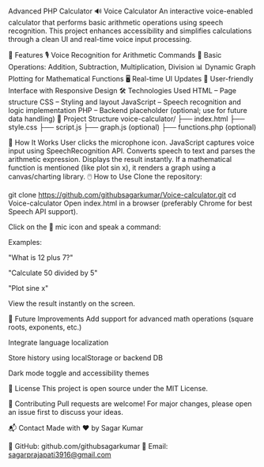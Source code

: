 Advanced PHP Calculator
🔊 Voice Calculator
An interactive voice-enabled calculator that performs basic arithmetic operations using speech recognition. This project enhances accessibility and simplifies calculations through a clean UI and real-time voice input processing.

🚀 Features
🎙️ Voice Recognition for Arithmetic Commands
🧮 Basic Operations: Addition, Subtraction, Multiplication, Division
📊 Dynamic Graph Plotting for Mathematical Functions
🖥️ Real-time UI Updates
🎨 User-friendly Interface with Responsive Design
🛠️ Technologies Used
HTML – Page structure
CSS – Styling and layout
JavaScript – Speech recognition and logic implementation
PHP – Backend placeholder (optional; use for future data handling)
📂 Project Structure
voice-calculator/ ├── index.html ├── style.css ├── script.js ├── graph.js (optional) ├── functions.php (optional)

🧠 How It Works
User clicks the microphone icon.
JavaScript captures voice input using SpeechRecognition API.
Converts speech to text and parses the arithmetic expression.
Displays the result instantly.
If a mathematical function is mentioned (like plot sin x), it renders a graph using a canvas/charting library.
🖱️ How to Use
Clone the repository:

git clone https://github.com/githubsagarkumar/Voice-calculator.git
cd Voice-calculator
Open index.html in a browser (preferably Chrome for best Speech API support).

Click on the 🎤 mic icon and speak a command:

Examples:

"What is 12 plus 7?"

"Calculate 50 divided by 5"

"Plot sine x"

View the result instantly on the screen.

📌 Future Improvements Add support for advanced math operations (square roots, exponents, etc.)

Integrate language localization

Store history using localStorage or backend DB

Dark mode toggle and accessibility themes

📄 License This project is open source under the MIT License.

🤝 Contributing Pull requests are welcome! For major changes, please open an issue first to discuss your ideas.

📬 Contact Made with ❤️ by Sagar Kumar

🔗 GitHub: github.com/githubsagarkumar 📧 Email: sagarprajapati3916@gmail.com
